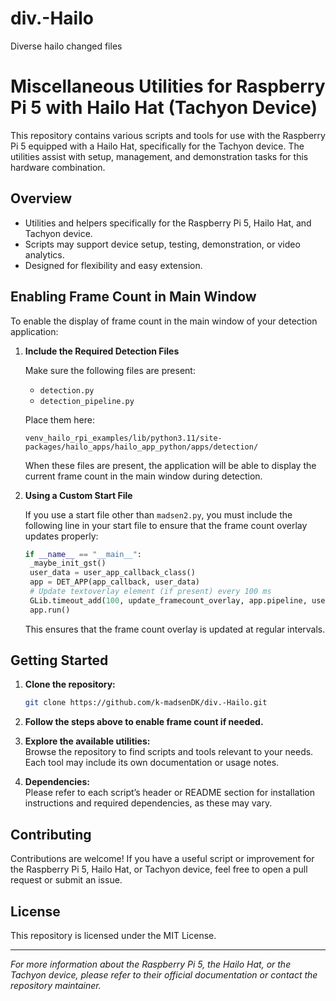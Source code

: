 # div.-Hailo
Diverse hailo changed files
# Miscellaneous Utilities for Raspberry Pi 5 with Hailo Hat (Tachyon Device)

This repository contains various scripts and tools for use with the Raspberry Pi 5 equipped with a Hailo Hat, specifically for the Tachyon device. The utilities assist with setup, management, and demonstration tasks for this hardware combination.

## Overview

- Utilities and helpers specifically for the Raspberry Pi 5, Hailo Hat, and Tachyon device.
- Scripts may support device setup, testing, demonstration, or video analytics.
- Designed for flexibility and easy extension.

## Enabling Frame Count in Main Window

To enable the display of frame count in the main window of your detection application:

1. **Include the Required Detection Files**

   Make sure the following files are present:
   - `detection.py`
   - `detection_pipeline.py`

   Place them here:
   ```
   venv_hailo_rpi_examples/lib/python3.11/site-packages/hailo_apps/hailo_app_python/apps/detection/
   ```

   When these files are present, the application will be able to display the current frame count in the main window during detection.

2. **Using a Custom Start File**

   If you use a start file other than `madsen2.py`, you must include the following line in your start file to ensure that the frame count overlay updates properly:
   ```python
   if __name__ == "__main__":
    _maybe_init_gst()
    user_data = user_app_callback_class()
    app = DET_APP(app_callback, user_data)
    # Update textoverlay element (if present) every 100 ms
    GLib.timeout_add(100, update_framecount_overlay, app.pipeline, user_data)
    app.run()
   ```
   This ensures that the frame count overlay is updated at regular intervals.

## Getting Started

1. **Clone the repository:**
   ```bash
   git clone https://github.com/k-madsenDK/div.-Hailo.git
   ```

2. **Follow the steps above to enable frame count if needed.**

3. **Explore the available utilities:**  
   Browse the repository to find scripts and tools relevant to your needs. Each tool may include its own documentation or usage notes.

4. **Dependencies:**  
   Please refer to each script’s header or README section for installation instructions and required dependencies, as these may vary.

## Contributing

Contributions are welcome! If you have a useful script or improvement for the Raspberry Pi 5, Hailo Hat, or Tachyon device, feel free to open a pull request or submit an issue.

## License

This repository is licensed under the MIT License.

---

*For more information about the Raspberry Pi 5, the Hailo Hat, or the Tachyon device, please refer to their official documentation or contact the repository maintainer.*
